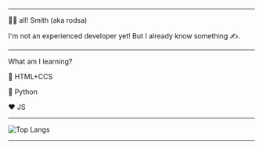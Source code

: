 
---

👋🏻 all! Smith (aka rodsa)

I'm not an experienced developer yet! But I already know something ✍️.

---

What am I learning?

💙 HTML+CCS

💛 Python

❤️ JS

---

![Top Langs](https://github-readme-stats.vercel.app/api/top-langs/?username=anuraghazra&layout=compact)

---
